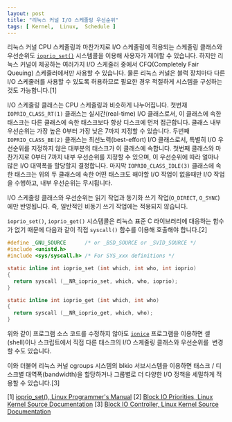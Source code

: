 ```yaml
---
layout: post
title: "리눅스 커널 I/O 스케줄링 우선순위"
tags: [ Kernel,  Linux,  Schedule ]
---
```


리눅스 커널 CPU 스케줄링과 마찬가지로 I/O 스케줄링에 적용되는 스케줄링 클래스와 우선순위도 [`ioprio_set()`](http://www.kernel.org/doc/man-pages/online/pages/man2/ioprio_set.2.html) 시스템콜을 이용해 사용자가 제어할 수 있습니다. 하지만 리눅스 커널이 제공하는 여러가지 I/O 스케줄러 중에서 CFQ(Completely Fair Queuing) 스케줄러에서만 사용할 수 있습니다. 물론 리눅스 커널은 블럭 장치마다 다른 I/O 스케줄러를 사용할 수 있도록 허용하므로 필요한 경우 적절하게 시스템을 구성하는 것도 가능합니다.[1]

I/O 스케줄링 클래스는 CPU 스케줄링과 비슷하게 나누어집니다. 첫번재 `IOPRIO_CLASS_RT(1)` 클래스는 실시간(real-time) I/O 클래스로서, 이 클래스에 속한 태스크는 다른 클래스에 속한 태스크보다 항상 디스크에 먼저 접근합니다. 클래스 내부 우선순위는 가장 높은 0부터 가장 낮은 7까지 지정할 수 있습니다. 두번째 `IOPRIO_CLASS_BE(2)` 클래스는 최선노력(best-effort) I/O 클래스로서, 특별히 I/O 우선순위를 지정하지 않은 대부분의 태스크가 이 클래스에 속합니다. 첫번째 클래스와 마찬가지로 0부터 7까지 내부 우선순위를 지정할 수 있으며, 이 우선순위에 따라 얼마나 많은 I/O 대역폭을 할당할지 결정합니다. 마지막 `IOPRIO_CLASS_IDLE(3)` 클래스에 속한 태스크는 위의 두 클래스에 속한 어떤 태스크도 해야할 I/O 작업이 없을때만 I/O 작업을 수행하고, 내부 우선순위는 무시됩니다.

I/O 스케줄링 클래스와 우선순위는 읽기 작업과 동기화 쓰기 작업(`O_DIRECT`, `O_SYNC`)에만 반영됩니다. 즉, 일반적인 비동기 쓰기 작업에는 적용되지 않습니다.

`ioprio_set()`, `ioprio_get()` 시스템콜은 리눅스 표준 C 라이브러리에 대응하는 함수가 없기 때문에 다음과 같이 직접 `syscall()` 함수를 이용해 호출해야 합니다.[2]

```c
#define _GNU_SOURCE      /* or _BSD_SOURCE or _SVID_SOURCE */
#include <unistd.h>
#include <sys/syscall.h> /* For SYS_xxx definitions */

static inline int ioprio_set (int which, int who, int ioprio)
{
  return syscall (__NR_ioprio_set, which, who, ioprio);
}

static inline int ioprio_get (int which, int who)
{
  return syscall (__NR_ioprio_get, which, who);
}
```

위와 같이 프로그램 소스 코드를 수정하지 않아도 [`ionice`](http://linux.die.net/man/1/ionice) 프로그램을 이용하면 셸(shell)이나 스크립트에서 직접 다른 태스크의 I/O 스케줄링 클래스와 우선순위를  변경할 수도 있습니다.

이와 더불어 리눅스 커널 cgroups 시스템의 blkio 서브시스템을 이용하면 태스크 / 디스크별 대역폭(bandwidth)을 할당하거나 그룹별로 더 다양한 I/O 정책을 세밀하게 적용할 수 있습니다.[3]

[1] [ioprio\_set(), Linux Programmer's Manual](http://www.kernel.org/doc/man-pages/online/pages/man2/ioprio_set.2.html)
 [2] [Block IO Priorities, Linux Kernel Source Documentation](http://git.kernel.org/?p=linux/kernel/git/torvalds/linux-2.6.git;a=blob;f=Documentation/block/ioprio.txt)
 [3] [Block IO Controller, Linux Kernel Source Documentation](http://git.kernel.org/?p=linux/kernel/git/torvalds/linux-2.6.git;a=blob;f=Documentation/cgroups/blkio-controller.txt)
